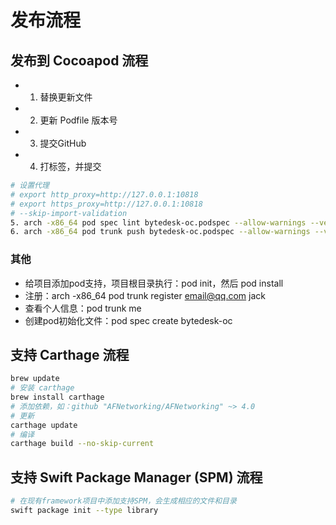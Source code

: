 # 发布流程

## 发布到 Cocoapod 流程

- 1. 替换更新文件
- 2. 更新 Podfile 版本号
- 3. 提交GitHub
- 4. 打标签，并提交

```bash
# 设置代理
# export http_proxy=http://127.0.0.1:10818
# export https_proxy=http://127.0.0.1:10818
# --skip-import-validation
5. arch -x86_64 pod spec lint bytedesk-oc.podspec --allow-warnings --verbose --skip-import-validation
6. arch -x86_64 pod trunk push bytedesk-oc.podspec --allow-warnings --verbose
```

### 其他

- 给项目添加pod支持，项目根目录执行：pod init，然后 pod install
- 注册：arch -x86_64 pod trunk register <email@qq.com> jack
- 查看个人信息：pod trunk me
- 创建pod初始化文件：pod spec create bytedesk-oc

## 支持 Carthage 流程

```bash
brew update
# 安装 carthage
brew install carthage
# 添加依赖，如：github "AFNetworking/AFNetworking" ~> 4.0
# 更新
carthage update
# 编译
carthage build --no-skip-current
```

## 支持 Swift Package Manager (SPM) 流程

```bash
# 在现有framework项目中添加支持SPM，会生成相应的文件和目录
swift package init --type library
```
